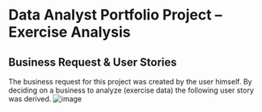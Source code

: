 # Data Analyst Portfolio Project – Exercise Analysis

## Business Request & User Stories 
The business request for this project was created by the user himself. By deciding on a business to analyze (exercise data) the following user story was derived.
![image](https://user-images.githubusercontent.com/53033791/121236032-21668480-c8b3-11eb-808e-2d08bb594298.png)

